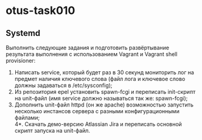 # otus-task010
## Systemd
Выполнить следующие задания и подготовить развёртывание результата выполнения с использованием Vagrant и Vagrant shell provisioner:  
1. Написать service, который будет раз в 30 секунд мониторить лог на предмет наличия ключевого слова (файл лога и ключевое слово должны задаваться в /etc/sysconfig);  
2. Из репозитория epel установить spawn-fcgi и переписать init-скрипт на unit-файл (имя service должно называться так же: spawn-fcgi);  
3. Дополнить unit-файл httpd (он же apache) возможностью запустить несколько инстансов сервера с разными конфигурационными файлами;  
4*. Скачать демо-версию Atlassian Jira и переписать основной скрипт запуска на unit-файл.  